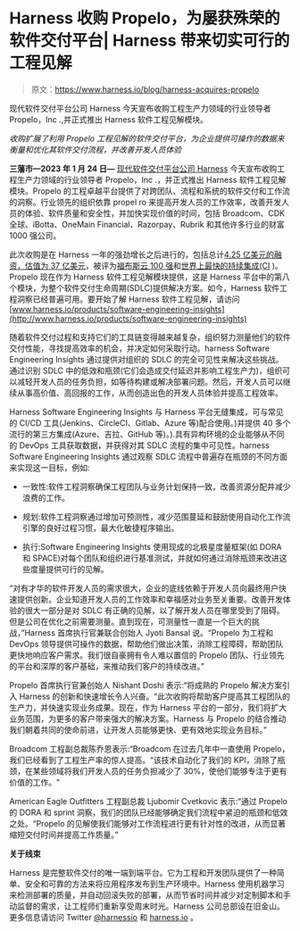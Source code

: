 # ‍Harness 收购 Propelo，为屡获殊荣的软件交付平台| Harness 带来切实可行的工程见解

> 原文：<https://www.harness.io/blog/harness-acquires-propelo>

现代软件交付平台公司 Harness 今天宣布收购工程生产力领域的行业领导者 Propelo，Inc .,并正式推出 Harness 软件工程见解模块。

*收购扩展了利用 Propelo 工程见解的软件交付平台，为企业提供可操作的数据来衡量和优化其软件交付流程，并改善开发人员体验*

**三藩市—2023 年 1 月 24 日—** [现代软件交付平台公司 Harness](https://harness.io/) 今天宣布收购工程生产力领域的行业领导者 Propelo，Inc .，并正式推出 Harness 软件工程见解模块。Propelo 的工程卓越平台提供了对跨团队、流程和系统的软件交付和工作流的洞察。行业领先的组织依靠 propel ro 来提高开发人员的工作效率，改善开发人员的体验、软件质量和安全性，并加快实现价值的时间，包括 Broadcom、CDK 全球、iBotta、OneMain Financial、Razorpay、Rubrik 和其他许多行业的财富 1000 强公司。

此次收购是在 Harness 一年的强劲增长之后进行的，包括总计[4.25 亿美元的融资，估值为 37 亿美元](https://www.harness.io/blog/harness-valuation-soars-to-3-7-billion-with-230-million-in-series-d-funding)，被评为[福布斯云 100 强](https://www.forbes.com/cloud100/list/)和[世界上最快的持续集成(CI](https://www.harness.io/blog/fastest-ci-tool) )。Propelo 现在作为 Harness 软件工程见解模块提供，这是 Harness 平台中的第八个模块，为整个软件交付生命周期(SDLC)提供解决方案。如今，Harness 软件工程洞察已经普遍可用。要开始了解 Harness 软件工程见解，请访问[www.harness.io/products/software-engineering-insights](http://www.harness.io/products/software-engineering-insights)

随着软件交付过程和支持它们的工具链变得越来越复杂，组织努力测量他们的软件交付性能，寻找提高效率的机会，并决定如何采取行动。harness Software Engineering Insights 通过提供对组织的 SDLC 的完全可见性来解决这些挑战。通过识别 SDLC 中的低效和瓶颈(它们会造成交付延迟并影响工程生产力)，组织可以减轻开发人员的任务负担，如等待构建或解决部署问题。然后，开发人员可以继续从事高价值、高回报的工作，从而创造出色的开发人员体验并提高工程效率。

Harness Software Engineering Insights 与 Harness 平台无缝集成，可与常见的 CI/CD 工具(Jenkins、CircleCI、Gitlab、Azure 等)配合使用。)并提供 40 多个流行的第三方集成(Azure、吉拉、GitHub 等)。).具有异构环境的企业能够从不同的 DevOps 工具获取数据，并获得对其 SDLC 流程的集中可见性。harness Software Engineering Insights 通过观察 SDLC 流程中普遍存在瓶颈的不同方面来实现这一目标，例如:

*   一致性:软件工程洞察确保工程团队与业务计划保持一致，改善资源分配并减少浪费的工作。

*   规划:软件工程洞察通过增加可预测性，减少范围蔓延和鼓励使用自动化工作流引擎的良好过程习惯，最大化敏捷程序输出。

*   执行:Software Engineering Insights 使用现成的北极星度量框架(如 DORA 和 SPACE)对每个团队和组织进行基准测试，并就如何通过消除瓶颈来改进这些度量提供可行的见解。

“对有才华的软件开发人员的需求很大，企业的底线依赖于开发人员向最终用户快速提供创新。企业知道开发人员的工作效率和幸福感对业务至关重要。改善开发体验的很大一部分是对 SDLC 有正确的见解，以了解开发人员在哪里受到了阻碍。但是公司在优化之前需要测量。直到现在，可测量性一直是一个巨大的挑战，”Harness 首席执行官兼联合创始人 Jyoti Bansal 说。“Propelo 为工程和 DevOps 领导提供可操作的数据，帮助他们做出决策，消除工程障碍，帮助团队更快地响应客户需求。我们很自豪拥有令人难以置信的 Propelo 团队、行业领先的平台和深厚的客户基础，来推动我们客户的持续改进。”

Propelo 首席执行官兼创始人 Nishant Doshi 表示:“将成熟的 Propelo 解决方案引入 Harness 的创新和快速增长令人兴奋。“此次收购将帮助客户提高其工程团队的生产力，并快速实现业务成果。现在，作为 Harness 平台的一部分，我们将扩大业务范围，为更多的客户带来强大的解决方案。Harness 与 Propelo 的结合推动我们朝着共同的使命前进，让开发人员能够更快、更有效地实现业务目标。”

Broadcom 工程副总裁陈乔恩表示:“Broadcom 在过去几年中一直使用 Propelo，我们已经看到了工程生产率的惊人提高。“该技术自动化了我们的 KPI，消除了瓶颈，在某些领域将我们开发人员的任务负担减少了 30%，使他们能够专注于更有价值的工作。"

American Eagle Outfitters 工程副总裁 Ljubomir Cvetkovic 表示:“通过 Propelo 的 DORA 和 sprint 洞察，我们的团队已经能够确定我们流程中紧迫的瓶颈和低效之处。“Propelo 的见解使我们能够对工作流程进行更有针对性的改进，从而显著缩短交付时间并提高工作质量。”

**关于线束**

Harness 是完整软件交付的唯一端到端平台。它为工程和开发团队提供了一种简单、安全和可靠的方法来将应用程序发布到生产环境中。Harness 使用机器学习来检测部署的质量，并自动回滚失败的部署，从而节省时间并减少对定制脚本和手动监督的需求，让工程师们重新享受周末时光。Harness 公司总部设在旧金山。更多信息请访问 Twitter [@harnessio](https://twitter.com/harnessio) 和 [harness.io](https://harness.io/) 。